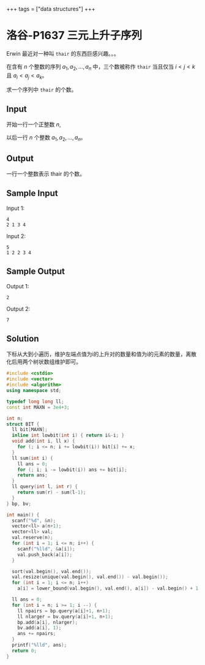 +++
tags = ["data structures"]
+++

# 洛谷-P1637 三元上升子序列

Erwin 最近对一种叫 `thair` 的东西巨感兴趣。。。

在含有 $n$ 个整数的序列 $a_1,a_2,\ldots,a_n$ 中，三个数被称作 `thair` 当且仅当 $i<j<k$ 且 $a_i<a_j<a_k$。

求一个序列中 `thair` 的个数。

## Input

开始一行一个正整数 $n$,

以后一行 $n$ 个整数 $a_1,a_2,\ldots,a_n$。

## Output

一行一个整数表示 thair 的个数。

## Sample Input

Input 1:

```
4
2 1 3 4
```

Input 2:

```
5
1 2 2 3 4
```

## Sample Output

Output 1:

```
2
```

Output 2:

```
7
```

## Solution

下标从大到小遍历，维护左端点值为i的上升对的数量和值为i的元素的数量，离散化后用两个树状数组维护即可。


```c++
#include <cstdio>
#include <vector>
#include <algorithm>
using namespace std;

typedef long long ll;
const int MAXN = 3e4+3;

int n;
struct BIT {
  ll bit[MAXN];
  inline int lowbit(int i) { return i&-i; }
  void add(int i, ll x) {
    for (; i <= n; i += lowbit(i)) bit[i] += x;
  }
  ll sum(int i) {
    ll ans = 0;
    for (; i; i -= lowbit(i)) ans += bit[i];
    return ans;
  }
  ll query(int l, int r) {
    return sum(r) - sum(l-1);
  }
} bp, bv;

int main() {
  scanf("%d", &n);
  vector<ll> a(n+1);
  vector<ll> val;
  val.reserve(n);
  for (int i = 1; i <= n; i++) {
    scanf("%lld", &a[i]);
    val.push_back(a[i]);
  }

  sort(val.begin(), val.end());
  val.resize(unique(val.begin(), val.end()) - val.begin());
  for (int i = 1; i <= n; i++)
    a[i] = lower_bound(val.begin(), val.end(), a[i]) - val.begin() + 1;

  ll ans = 0;
  for (int i = n; i >= 1; i --) {
    ll npairs = bp.query(a[i]+1, n+1);
    ll nlarger = bv.query(a[i]+1, n+1);
    bp.add(a[i], nlarger);
    bv.add(a[i], 1);
    ans += npairs;
  }
  printf("%lld", ans);
  return 0;
}
```
